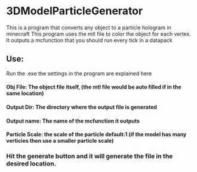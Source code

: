 # 3DModelParticleGenerator
This is a program that converts any object to a particle hologram in minecraft
This program uses the mtl file to color the object for each vertex.
It outputs a mcfunction that you should run every tick in a datapack

## Use:

Run the .exe
the settings in the program are explained here


#### Obj File: The object file itself, (the mtl file would be auto filled if in the same location)

#### Output Dir: The directory where the output file is generated

#### Output name: The name of the mcfunction it outputs

#### Particle Scale: the scale of the particle default:1 (if the model has many verticies then use a smaller particle scale)


### Hit the generate button and it will generate the file in the desired location.

